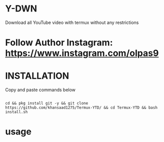 # Y-DWN
Download all YouTube video with termux without any restrictions <br> 
# Follow Author Instagram: https://www.instagram.com/olpas9 <br>
# INSTALLATION
Copy and paste commands below
<br>
```
  
cd && pkg install git -y && git clone https://github.com/khansaad1275/Termux-YTD/ && cd Termux-YTD && bash install.sh
```
# usage
